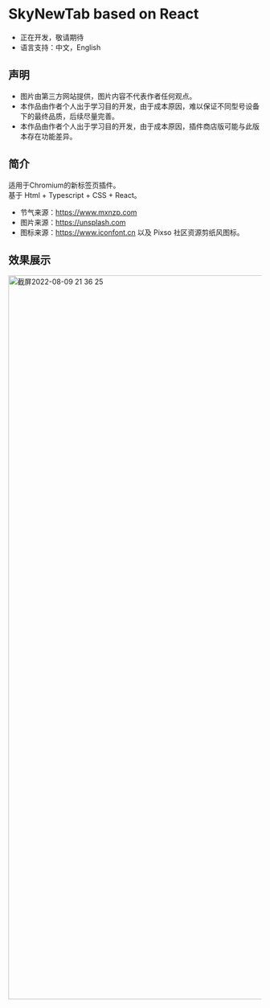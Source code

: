 # SkyNewTab based on React
* 正在开发，敬请期待
* 语言支持：中文，English

## 声明
* 图片由第三方网站提供，图片内容不代表作者任何观点。  
* 本作品由作者个人出于学习目的开发，由于成本原因，难以保证不同型号设备下的最终品质，后续尽量完善。
* 本作品由作者个人出于学习目的开发，由于成本原因，插件商店版可能与此版本存在功能差异。

## 简介
适用于Chromium的新标签页插件。  
基于 Html + Typescript + CSS + React。   
* 节气来源：https://www.mxnzp.com  
* 图片来源：https://unsplash.com
* 图标来源：https://www.iconfont.cn 以及 Pixso 社区资源剪纸风图标。  

## 效果展示
<img width="1440" alt="截屏2022-08-09 21 36 25" src="https://user-images.githubusercontent.com/28004442/183662429-fbd24433-ff0b-4a07-bc78-1a127116c33f.png">
